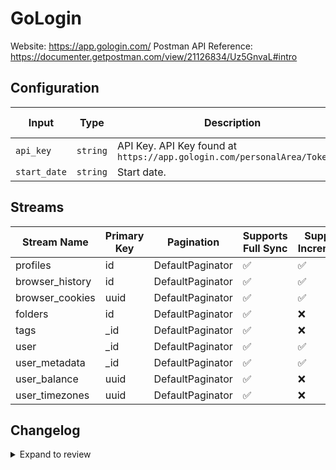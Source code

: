 # GoLogin
Website: https://app.gologin.com/
Postman API Reference: https://documenter.getpostman.com/view/21126834/Uz5GnvaL#intro

## Configuration

| Input | Type | Description | Default Value |
|-------|------|-------------|---------------|
| `api_key` | `string` | API Key. API Key found at `https://app.gologin.com/personalArea/TokenApi` |  |
| `start_date` | `string` | Start date.  |  |

## Streams
| Stream Name | Primary Key | Pagination | Supports Full Sync | Supports Incremental |
|-------------|-------------|------------|---------------------|----------------------|
| profiles | id | DefaultPaginator | ✅ |  ✅  |
| browser_history | id | DefaultPaginator | ✅ |  ✅  |
| browser_cookies | uuid | DefaultPaginator | ✅ |  ✅  |
| folders | id | DefaultPaginator | ✅ |  ❌  |
| tags | _id | DefaultPaginator | ✅ |  ❌  |
| user | _id | DefaultPaginator | ✅ |  ✅  |
| user_metadata | _id | DefaultPaginator | ✅ |  ✅  |
| user_balance | uuid | DefaultPaginator | ✅ |  ❌  |
| user_timezones | uuid | DefaultPaginator | ✅ |  ❌  |

## Changelog

<details>
  <summary>Expand to review</summary>

| Version          | Date              | Pull Request | Subject        |
|------------------|-------------------|--------------|----------------|
| 0.0.21 | 2025-10-21 | [68301](https://github.com/airbytehq/airbyte/pull/68301) | Update dependencies |
| 0.0.20 | 2025-10-14 | [68018](https://github.com/airbytehq/airbyte/pull/68018) | Update dependencies |
| 0.0.19 | 2025-10-07 | [67253](https://github.com/airbytehq/airbyte/pull/67253) | Update dependencies |
| 0.0.18 | 2025-09-30 | [66304](https://github.com/airbytehq/airbyte/pull/66304) | Update dependencies |
| 0.0.17 | 2025-09-09 | [66097](https://github.com/airbytehq/airbyte/pull/66097) | Update dependencies |
| 0.0.16 | 2025-08-23 | [65335](https://github.com/airbytehq/airbyte/pull/65335) | Update dependencies |
| 0.0.15 | 2025-08-09 | [64622](https://github.com/airbytehq/airbyte/pull/64622) | Update dependencies |
| 0.0.14 | 2025-08-02 | [64282](https://github.com/airbytehq/airbyte/pull/64282) | Update dependencies |
| 0.0.13 | 2025-07-26 | [63823](https://github.com/airbytehq/airbyte/pull/63823) | Update dependencies |
| 0.0.12 | 2025-07-19 | [63457](https://github.com/airbytehq/airbyte/pull/63457) | Update dependencies |
| 0.0.11 | 2025-07-12 | [63153](https://github.com/airbytehq/airbyte/pull/63153) | Update dependencies |
| 0.0.10 | 2025-07-05 | [62563](https://github.com/airbytehq/airbyte/pull/62563) | Update dependencies |
| 0.0.9 | 2025-06-21 | [61784](https://github.com/airbytehq/airbyte/pull/61784) | Update dependencies |
| 0.0.8 | 2025-06-14 | [61102](https://github.com/airbytehq/airbyte/pull/61102) | Update dependencies |
| 0.0.7 | 2025-05-24 | [60727](https://github.com/airbytehq/airbyte/pull/60727) | Update dependencies |
| 0.0.6 | 2025-05-10 | [59283](https://github.com/airbytehq/airbyte/pull/59283) | Update dependencies |
| 0.0.5 | 2025-04-26 | [58826](https://github.com/airbytehq/airbyte/pull/58826) | Update dependencies |
| 0.0.4 | 2025-04-19 | [58154](https://github.com/airbytehq/airbyte/pull/58154) | Update dependencies |
| 0.0.3 | 2025-04-12 | [57674](https://github.com/airbytehq/airbyte/pull/57674) | Update dependencies |
| 0.0.2 | 2025-04-05 | [57044](https://github.com/airbytehq/airbyte/pull/57044) | Update dependencies |
| 0.0.1 | 2025-04-04 | [57010](https://github.com/airbytehq/airbyte/pull/57010) | Initial release by [@btkcodedev](https://github.com/btkcodedev) via Connector Builder |

</details>
